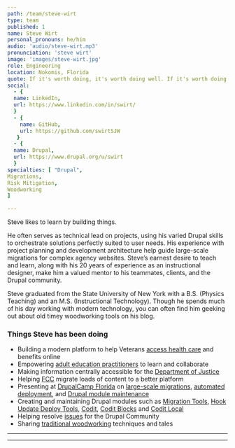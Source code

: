 ```yaml
---
path: /team/steve-wirt
type: team
published: 1
name: Steve Wirt
personal_pronouns: he/him
audio: 'audio/steve-wirt.mp3'
pronunciation: 'steve wirt'
image: 'images/steve-wirt.jpg'
role: Engineering
location: Nokomis, Florida
quote: If it's worth doing, it's worth doing well. If it's worth doing well, it's gotta be done with a smile.
social: 
  - {
  name: LinkedIn,
  url: https://www.linkedin.com/in/swirt/
  }
  - {
    name: GitHub,
    url: https://github.com/swirtSJW
   }
  - {
  name: Drupal,
  url: https://www.drupal.org/u/swirt
  }
specialties: [ "Drupal",
Migrations,
Risk Mitigation,
Woodworking
]

---
```


Steve likes to learn by building things.

He often serves as technical lead on projects, using his varied Drupal skills to orchestrate solutions perfectly suited to user needs. His experience with project planning and development architecture help guide large-scale migrations for complex agency websites. Steve’s earnest desire to teach and learn, along with his 20 years of experience as an instructional designer, make him a valued mentor to his teammates, clients, and the Drupal community.

Steve graduated from the State University of New York with a B.S. (Physics Teaching) and an M.S. (Instructional Technology). Though he spends much of his day working with modern technology, you can often find him geeking out about old timey woodworking tools on his blog.




### Things Steve has been doing
* Building a modern platform to help Veterans [access health care](https://civicactions.com/case-study/va-cms-modernization) and benefits online
* Empowering [adult education practitioners](https://civicactions.com/case-study/lincs/) to learn and collaborate
* Making information centrally accessible for the [Department of Justice](https://www.justice.gov/)
* Helping [FCC](https://civicactions.com/case-study/fcc/) migrate loads of content to a better platform
* Presenting at [DrupalCamp Florida](https://www.fldrupal.camp/) on [large-scale migrations](http://2017.fldrupal.camp/sessions/approved/florida-drupalcamp-2017/development-performance/migrating-monsters/index.html), [automated deployment](http://2016.fldrupal.camp/sessions/florida-drupalcamp-2016/development-performance/look-ma-no-hands-deployment/index.html), and [Drupal module maintenance](https://www.fldrupal.camp/sessions/development-performance/zen-and-art-drupal-module-maintenance)
* Creating and maintaining Drupal modules such as [Migration Tools](https://www.drupal.org/project/migration_tools), [Hook Update Deploy Tools](https://www.drupal.org/project/hook_update_deploy_tools), [Codit](https://www.drupal.org/project/codit), [Codit Blocks](https://www.drupal.org/project/codit_blocks) and [Codit Local](https://www.drupal.org/project/codit_local)
* Helping resolve [issues](https://www.drupal.org/u/swirt/issue-credits) for the Drupal Community
* Sharing [traditional woodworking](http://www.timberframe-tools.com/about/) techniques and tales

-----------------------------------

------------------------------
